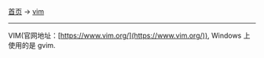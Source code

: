 
[首页](/software) -> [vim](/software/vim)

---

VIM(官网地址：[https://www.vim.org/](https://www.vim.org/)), Windows 上使用的是 gvim.
